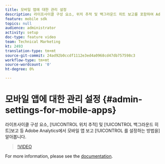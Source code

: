 ```yaml
---
title: 모바일 앱에 대한 관리 설정
description: 라이프사이클 구성 요소, 위치 추적 및 백그라운드 히트 보고를 포함하여 Adobe Analytics에서 모바일 앱 보고를 설정하는 방법을 알아봅니다.
feature: mobile sdk
topics: null
audience: administrator
activity: setup
doc-type: feature video
team: Technical Marketing
kt: 2493
translation-type: tm+mt
source-git-commit: 24ad92b0ccdf1112e3ed4a0968cd47db757598c3
workflow-type: tm+mt
source-wordcount: '0'
ht-degree: 0%

---
```



# 모바일 앱에 대한 관리 설정 {#admin-settings-for-mobile-apps}

라이프사이클 구성 요소, [!UICONTROL 위치 추적] 및 [!UICONTROL 백그라운드 히트]보고 등 Adobe Analytics에서 모바일 앱 보고 [!UICONTROL 를 설정하는 방법을] 알아봅니다.

>[!VIDEO](https://video.tv.adobe.com/v/25961/?quality=12)

For more information, please see the [documentation](https://marketing.adobe.com/resources/help/en_US/mobile/gs.html).
